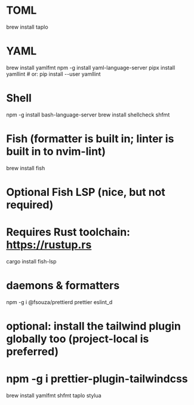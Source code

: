 # TOML
brew install taplo

# YAML
brew install yamlfmt
npm  -g install yaml-language-server
pipx install yamllint   # or: pip install --user yamllint

# Shell
npm  -g install bash-language-server
brew install shellcheck shfmt

# Fish (formatter is built in; linter is built in to nvim-lint)
brew install fish

# Optional Fish LSP (nice, but not required)
# Requires Rust toolchain: https://rustup.rs
cargo install fish-lsp


# daemons & formatters
npm -g i @fsouza/prettierd prettier eslint_d
# optional: install the tailwind plugin globally too (project-local is preferred)
# npm -g i prettier-plugin-tailwindcss

brew install yamlfmt shfmt taplo stylua


